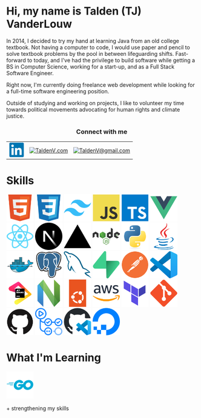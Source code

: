 <h1>Hi, my name is Talden (TJ) VanderLouw</h1>

<div>
    <p>
        In 2014, I decided to try my hand at learning Java from an old college textbook. Not having a 
        computer to code, I would use paper and pencil to solve textbook problems by the pool in between 
        lifeguarding shifts. Fast-forward to today, and I've had the privilege to build software while 
        getting a BS in Computer Science, working for a start-up, and as a Full Stack Software Engineer.
    </p>
    <p>
        Right now, I'm currently doing freelance web development while looking for a 
        full-time software engineering position.
    </p>
    <p>
        Outside of studying and working on projects, I like to volunteer my time towards political 
        movements advocating for human rights and climate justice.
    </p>
</div>

<table align="center">
    <tr>
        <h3 align="center">Connect with me</h3>
    </tr>
    <tr>
        <td>
            <a href="https://www.linkedin.com/in/TaldenV" target="_blank">
                <img 
                    align="center" 
                    src="./assets/linkedin.svg"
                    alt="linkedin.com/in/TaldenV" 
                    height="40" width="40" />
            </a>
        </td>
        <td>
            <a href="https://taldenv.com/" target="_blank">
                <img 
                    align="center" 
                    src="https://taldenv.com/favicon.ico" 
                    alt="TaldenV.com" 
                    height="30" width="30" />
            </a>
        </td>
        <td>
            <a href="https://mail.google.com/mail/?view=cm&fs=1&to=taldenv@gmail.com" target="_blank">
                <img 
                    align="center" 
                    src="https://img.icons8.com/?size=256&id=P7UIlhbpWzZm&format=png" 
                    alt="TaldenV@gmail.com" 
                    height="30" width="30" />
            </a>
        </td>
    </tr>

</table>

<h1>Skills</h1>

<section data-markdown>
    <div class="flex-container"><!-- .element: style="display: flex; flex-direction: row;" -->
        <img src="./assets/html5.svg" width="72" height="72" alt="html5" />
        <img src="./assets/css3.svg" width="72" height="72" alt="css3" />
        <img src="./assets/tailwind.svg" width="72" height="72" alt="tailwindcss" />
        <img src="./assets/js.svg" width="72" height="72" alt="javascript" />
        <img src="./assets/ts.svg" width="72" height="72" alt="typescript" />
        <img src="./assets/vue.svg" width="72" height="72" alt="vuejs" />
        <img src="./assets/react.svg" width="72" height="72" alt="react" />
        <img src="./assets/next.svg" width="72" height="72" alt="nextjs" />
        <img src="./assets/vercel.svg" width="72" height="72" alt="vercel" />
        <img src="./assets/node.svg" width="72" height="72" alt="nodejs" />
        <img src="./assets/py.svg" width="72" height="72" alt="python" />
        <img src="./assets/java.svg" width="72" height="72" alt="java" />
        <img src="./assets/docker.svg" width="72" height="72" alt="docker" />
        <img src="./assets/postgres.svg" width="72" height="72" alt="postgresql" />
        <img src="./assets/mysqueal.svg" width="72" height="72" alt="mysql" />
        <img src="./assets/supabase.svg" width="72" height="72" alt="supabase" />
        <img src="./assets/postman.svg" width="72" height="72" alt="postman" />
        <img src="./assets/vscode.svg" width="72" height="72" alt="vscode" />
        <img src="./assets/jetbrains.svg" width="72" height="72" alt="jetbrains" />
        <img src="./assets/neovimbtw.svg" width="72" height="72" alt="neovim" />
        <img src="./assets/ubuntu.svg" width="72" height="72" alt="ubuntu" />
        <img src="./assets/aws.svg" width="72" height="72" alt="amazonwebservices" />
        <img src="./assets/terraform.svg" width="72" height="72" alt="terraform" />
        <img src="./assets/git.svg" width="72" height="72" alt="git" />
        <img src="./assets/github.svg" width="72" height="72" alt="github" />
        <img src="./assets/github-actions.svg" width="72" height="72" alt="githubactions" />
        <img src="./assets/github-codespaces.svg" width="72" height="72" alt="githubcodespaces" />
        <img src="./assets/digitalocean.svg" width="72" height="72" alt="digitalocean" />
    </div>
</section>

<h1>What I'm Learning</h1>

<section data-markdown>
    <div class="flex-container"><!-- .element: style="display: flex; flex-direction: row;" -->
        <img src="./assets/go.svg" width="72" height="72" alt="go" />
        <p>+ strengthening my skills</p>
    </div>
</section>
